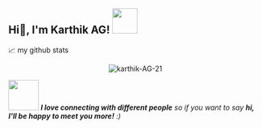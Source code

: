 <h2> Hi👋, I'm Karthik AG! <img src="https://media.giphy.com/media/mGcNjsfWAjY5AEZNw6/giphy.gif" width="50"></h2>



📈 my github stats

<p align="center"> <img src="https://github-readme-stats.vercel.app/api?username=karthik-AG-21&show_icons=true&theme=gotham" alt="karthik-AG-21" />

<img src="https://media.giphy.com/media/LnQjpWaON8nhr21vNW/giphy.gif" width="60"> <em><b>I love connecting with different people</b> so if you want to say <b>hi, I'll be happy to meet you more!</b> :)</em>

